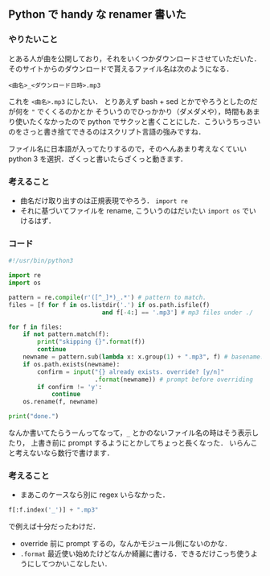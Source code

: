 Python で handy な renamer 書いた
---------------------------------

### やりたいこと

とある人が曲を公開しており，それをいくつかダウンロードさせていただいた．
そのサイトからのダウンロードで貰えるファイル名は次のようになる．

```
<曲名>_<ダウンロード日時>.mp3
```

これを `<曲名>.mp3` にしたい．
とりあえず bash + sed とかでやろうとしたのだが何を `"` でくくるのかとか
そういうのでひっかかり（ダメダメや），時間もあまり使いたくなかったので
python でサクッと書くことにした．こういうちっさいのをさっと書き捨てできるのはスクリプト言語の強みですね．

ファイル名に日本語が入ってたりするので，そのへんあまり考えなくていい python 3 を選択．ざくっと書いたらざくっと動きます．


### 考えること

* 曲名だけ取り出すのは正規表現でやろう． `import re`
* それに基づいてファイルを rename, こういうのはだいたい `import os` でいけるはず．

### コード

```python
#!/usr/bin/python3

import re
import os

pattern = re.compile(r'([^_]*)_.*') # pattern to match.
files = [f for f in os.listdir('.') if os.path.isfile(f)
                          and f[-4:] == '.mp3'] # mp3 files under ./

for f in files:
    if not pattern.match(f):
        print("skipping {}".format(f))
        continue
    newname = pattern.sub(lambda x: x.group(1) + ".mp3", f) # basename.mp3
    if os.path.exists(newname):
        confirm = input("{} already exists. override? [y/n]"
                        .format(newname)) # prompt before overriding
        if confirm != 'y':
            continue
    os.rename(f, newname)

print("done.")
```

なんか書いてたらうーんってなって，`_` とかのないファイル名の時はそう表示したり，
上書き前に prompt するようにとかしてちょっと長くなった．
いらんこと考えないなら数行で書けます．

### 考えること

* まあこのケースなら別に regex いらなかった．
```python
f[:f.index('_')] + ".mp3"
```
で例えば十分だったわけだ．
* override 前に prompt するの，なんかモジュール側にないのかな．
* `.format` 最近使い始めたけどなんか綺麗に書ける．できるだけこっち使うようにしてつかいこなしたい．

